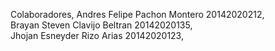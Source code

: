 Colaboradores,
Andres Felipe Pachon Montero  20142020212,  
Brayan Steven Clavijo Beltran 20142020135,  
Jhojan Esneyder Rizo Arias    20142020123,  
